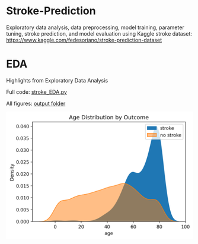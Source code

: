 # Stroke-Prediction
Exploratory data analysis, data preprocessing, model training, parameter tuning, stroke prediction, and model evaluation using Kaggle stroke dataset: https://www.kaggle.com/fedesoriano/stroke-prediction-dataset

# EDA
Highlights from Exploratory Data Analysis

Full code: [stroke_EDA.py](/stroke_EDA.py)

All figures: [output folder](/output)

<img src="/output/hist_by_stroke-age.png" width="600" />

